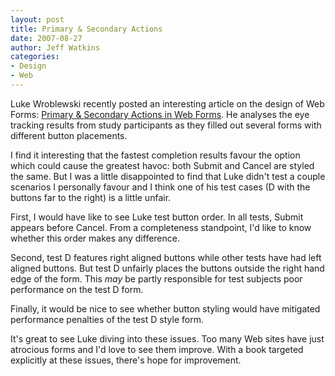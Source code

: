 ```yaml
---
layout: post
title: Primary & Secondary Actions
date: 2007-08-27
author: Jeff Watkins
categories:
- Design
- Web
---
```


Luke Wroblewski recently posted an interesting article on the design of Web Forms: [Primary &amp; Secondary Actions in Web Forms](http://www.lukew.com/resources/articles/PSactions.asp). He analyses the eye tracking results from study participants as they filled out several forms with different button placements.

I find it interesting that the fastest completion results favour the option which could cause the greatest havoc: both Submit and Cancel are styled the same. But I was a little disappointed to find that Luke didn't test a couple scenarios I personally favour and I think one of his test cases (D with the buttons far to the right) is a little unfair.

First, I would have like to see Luke test button order. In all tests, Submit appears before Cancel. From a completeness standpoint, I'd like to know whether this order makes any difference.

Second, test D features right aligned buttons while other tests have had left aligned buttons. But test D unfairly places the buttons outside the right hand edge of the form. This _may_ be partly responsible for test subjects poor performance on the test D form.

Finally, it would be nice to see whether button styling would have mitigated performance penalties of the test D style form.

It's great to see Luke diving into these issues. Too many Web sites have just atrocious forms and I'd love to see them improve. With a book targeted explicitly at these issues, there's hope for improvement.